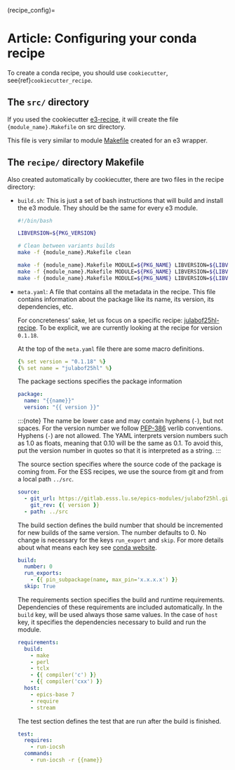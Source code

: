 (recipe_config)=

# Article: Configuring your conda recipe

To create a conda recipe, you should use
`cookiecutter`, see{ref}`cookiecutter_recipe`.

## The `src/` directory

If you used the cookiecutter [e3-recipe](https://gitlab.esss.lu.se/ics-cookiecutter/cookiecutter-e3-recipe),
it will create the file `{module_name}.Makefile` on src directory.

This file is very similar to module [Makefile](6_configure_wrapper.md#the-module-makefile)
created for an e3 wrapper.

## The `recipe/` directory Makefile

Also created automatically by cookiecutter, there are two files in the recipe directory:

* `build.sh`: This is just a set of bash instructions that will build and install
  the e3 module. They should be the same for every e3 module.

  ``` bash
  #!/bin/bash

  LIBVERSION=${PKG_VERSION}

  # Clean between variants builds
  make -f {module_name}.Makefile clean

  make -f {module_name}.Makefile MODULE=${PKG_NAME} LIBVERSION=${LIBVERSION}
  make -f {module_name}.Makefile MODULE=${PKG_NAME} LIBVERSION=${LIBVERSION} db_internal
  make -f {module_name}.Makefile MODULE=${PKG_NAME} LIBVERSION=${LIBVERSION} install
  ```

* `meta.yaml`: A file that contains all the metadata in the recipe.
  This file contains information about the package like its name,
  its version, its dependencies, etc.

  For concreteness’ sake, let us focus on a specific recipe: [julabof25hl-recipe](https://gitlab.esss.lu.se/e3-recipes/julabof25hl-recipe/-/blob/87e49dfa/recipe/meta.yaml).
  To be explicit, we are currently looking at the recipe for version `0.1.18`.

  At the top of the `meta.yaml` file there are some macro definitions.

  ``` yaml
  {% set version = "0.1.18" %}
  {% set name = "julabof25hl" %}
  ```

  The package sections specifies the package information

  ``` yaml
  package:
    name: "{{name}}"
    version: "{{ version }}"
  ```

  :::{note}
  The name be lower case and may contain hyphens (`-`), but not spaces.
  For the version number we follow [PEP-386](https://peps.python.org/pep-0386/)
  verlib conventions. Hyphens (`-`) are not allowed. The YAML interprets version
  numbers such as 1.0 as floats, meaning that 0.10 will be the same as 0.1.
  To avoid this, put the version number in quotes so that it is interpreted
  as a string.
  :::

  The source section specifies where the source code of the package is
  coming from. For the ESS recipes, we use the source from git and from a
  local path `../src`.

  ``` yaml
  source:
    - git_url: https://gitlab.esss.lu.se/epics-modules/julabof25hl.git
      git_rev: {{ version }}
    - path: ../src
  ```

  The build section defines the build number that should be incremented
  for new builds of the same version. The number defaults to 0.
  No change is necessary for the  keys `run_export` and `skip`. For more
  details about what means each key see [conda website](https://docs.conda.io/projects/conda-build/en/latest/resources/define-metadata.html).

  ``` yaml
  build:
    number: 0
    run_exports:
      - {{ pin_subpackage(name, max_pin='x.x.x.x') }}
    skip: True
  ```

  The requirements section specifies the build and runtime requirements.
  Dependencies of these requirements are included automatically.
  In the `build` key, will be used always those same values.
  In the case of `host` key, it specifies the dependencies necessary
  to build and run the module.

  ``` yaml
  requirements:
    build:
      - make
      - perl
      - tclx
      - {{ compiler('c') }}
      - {{ compiler('cxx') }}
    host:
      - epics-base 7
      - require
      - stream
  ```

  The test section defines the test that are run after the build is finished.

  ``` yaml
  test:
    requires:
      - run-iocsh
    commands:
      - run-iocsh -r {{name}}
  ```
